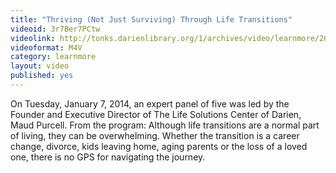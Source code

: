 ```yaml
---
title: "Thriving (Not Just Surviving) Through Life Transitions"
videoid: 3r7Ber7PCtw
videolink: http://tonks.darienlibrary.org/1/archives/video/learnmore/20140107_life_transitions.m4v
videoformat: M4V
category: learnmore
layout: video
published: yes
---
```


On Tuesday, January 7, 2014, an expert panel of five was led by the Founder and Executive Director of The Life Solutions Center of Darien, Maud Purcell.
From the program:
Although life transitions are a normal part of living, they can be overwhelming. Whether the transition is a career change, divorce, kids leaving home, aging parents or the loss of a loved one, there is no GPS for navigating the journey.